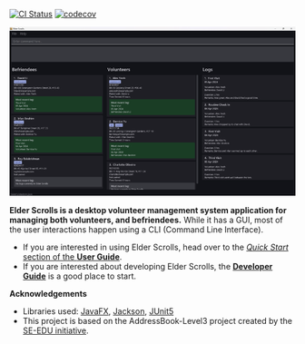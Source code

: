 [![CI Status](https://github.com/AY2324S2-CS2103T-T09-3/tp/actions/workflows/gradle.yml/badge.svg)](https://github.com/AY2324S2-CS2103T-T09-3/tp/actions)
[![codecov](https://codecov.io/gh/AY2324S2-CS2103T-T09-3/tp/graph/badge.svg?token=7N2EZAM58I)](https://codecov.io/gh/AY2324S2-CS2103T-T09-3/tp)

![Ui](docs/images/Ui.png)

**Elder Scrolls is a desktop volunteer management system application for managing both volunteers, and befriendees.** While it has a GUI, most of the user interactions happen using a CLI (Command Line Interface).

* If you are interested in using Elder Scrolls, head over to the [_Quick Start_ section of the **User Guide**](UserGuide.html#quick-start).
* If you are interested about developing Elder Scrolls, the [**Developer Guide**](DeveloperGuide.html) is a good place to start.


**Acknowledgements**

* Libraries used: [JavaFX](https://openjfx.io/), [Jackson](https://github.com/FasterXML/jackson), [JUnit5](https://github.com/junit-team/junit5)
* This project is based on the AddressBook-Level3 project created by the [SE-EDU initiative](https://se-education.org).
